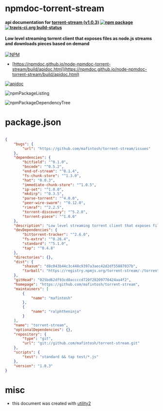 # npmdoc-torrent-stream

#### api documentation for  [torrent-stream (v1.0.3)](https://github.com/mafintosh/torrent-stream)  [![npm package](https://img.shields.io/npm/v/npmdoc-torrent-stream.svg?style=flat-square)](https://www.npmjs.org/package/npmdoc-torrent-stream) [![travis-ci.org build-status](https://api.travis-ci.org/npmdoc/node-npmdoc-torrent-stream.svg)](https://travis-ci.org/npmdoc/node-npmdoc-torrent-stream)

#### Low level streaming torrent client that exposes files as node.js streams and downloads pieces based on demand

[![NPM](https://nodei.co/npm/torrent-stream.png?downloads=true&downloadRank=true&stars=true)](https://www.npmjs.com/package/torrent-stream)

- [https://npmdoc.github.io/node-npmdoc-torrent-stream/build/apidoc.html](https://npmdoc.github.io/node-npmdoc-torrent-stream/build/apidoc.html)

[![apidoc](https://npmdoc.github.io/node-npmdoc-torrent-stream/build/screenCapture.buildCi.browser.%252Ftmp%252Fbuild%252Fapidoc.html.png)](https://npmdoc.github.io/node-npmdoc-torrent-stream/build/apidoc.html)

![npmPackageListing](https://npmdoc.github.io/node-npmdoc-torrent-stream/build/screenCapture.npmPackageListing.svg)

![npmPackageDependencyTree](https://npmdoc.github.io/node-npmdoc-torrent-stream/build/screenCapture.npmPackageDependencyTree.svg)



# package.json

```json

{
    "bugs": {
        "url": "https://github.com/mafintosh/torrent-stream/issues"
    },
    "dependencies": {
        "bitfield": "^0.1.0",
        "bncode": "^0.5.2",
        "end-of-stream": "^0.1.4",
        "fs-chunk-store": "^1.3.0",
        "hat": "0.0.3",
        "immediate-chunk-store": "^1.0.5",
        "ip-set": "^1.0.0",
        "mkdirp": "^0.3.5",
        "parse-torrent": "^4.0.0",
        "peer-wire-swarm": "^0.12.0",
        "rimraf": "^2.2.5",
        "torrent-discovery": "^5.2.0",
        "torrent-piece": "^1.0.0"
    },
    "description": "Low level streaming torrent client that exposes files as node.js streams and downloads pieces based on demand",
    "devDependencies": {
        "bittorrent-tracker": "^2.6.0",
        "fs-extra": "^0.26.4",
        "standard": "^5.1.0",
        "tap": "^0.4.8"
    },
    "directories": {},
    "dist": {
        "shasum": "d8c043b44c3c448c9397a3aec42d2df55887037b",
        "tarball": "https://registry.npmjs.org/torrent-stream/-/torrent-stream-1.0.3.tgz"
    },
    "gitHead": "025bd62df93cd0accccd720f28209770424aa4f2",
    "homepage": "https://github.com/mafintosh/torrent-stream",
    "maintainers": [
        {
            "name": "mafintosh"
        },
        {
            "name": "ralphtheninja"
        }
    ],
    "name": "torrent-stream",
    "optionalDependencies": {},
    "repository": {
        "type": "git",
        "url": "git://github.com/mafintosh/torrent-stream.git"
    },
    "scripts": {
        "test": "standard && tap test/*.js"
    },
    "version": "1.0.3"
}
```



# misc
- this document was created with [utility2](https://github.com/kaizhu256/node-utility2)
